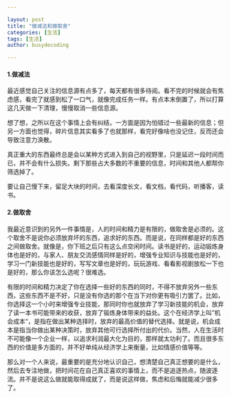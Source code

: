 ```yaml
---

layout: post
title: "做减法和做取舍"
categories: [生活]
tags: [生活]
author: busydecoding

---
```


#### 1.做减法

最近感觉自己关注的信息源有点多了，每天都有很多待阅。看不完的时候就会有焦虑感，看完了就感到松了一口气，就像完成任务一样。有点本末倒置了，所以打算这几天做一下清理，慢慢取消一些信息源。

想了想，之所以在这个事情上会有纠结，一方面是因为怕错过一些最新的信息；但另一方面也觉得，碎片信息其实看多了也就那样，看完好像啥也没记住，反而还会导致注意力涣散。

真正重大的东西最终总是会以某种方式进入到自己的视野里，只是延迟一段时间而已，并不会有什么损失。剩下那些占大多数的不重要的信息，时间和其他人都帮你筛选掉了。

要让自己慢下来，留足大块的时间，去看深度长文，看文档，看代码，听播客，读书。

#### 2.做取舍

我最近意识到的另外一件事情是，人的时间和精力是有限的，做取舍是必须的。这个取舍不是说你必须放弃坏的东西，追求好的东西。而是说，在同样都是好的东西之间做取舍。就像是，你下班之后只有这么点空闲时间。读书是好的，运动锻炼身体也是好的，与家人、朋友交流感情同样是好的，增强专业知识与技能也是好的，学习一门新技能也是好的，写写文章也是好的，玩玩游戏、看看影视剧放松一下也是好的，那么你该怎么选呢？很难选。

有限的时间和精力决定了你在选择一些好的东西的同时，不得不放弃另外一些东西，这些东西不是不好，只是没有你选的那个在当下对你更有吸引力罢了。比如，你选择这一个小时来增强专业技能，那同时你也就放弃了学习新技能的机会，放弃了读一本书可能带来的收获，放弃了锻炼身体带来的益处。这个在经济学上叫”机会成本“，是指在做出某种选择时，放弃的最高价值的替代选择。就是说，机会成本是指当你做出某种决策时，放弃其他可行选择所付出的代价。当然，人在生活时不可能像一个企业一样，以追求利润最大化为目的，那样就太功利了。而且很多东西的价值是多方面的，并不好单纯从经济学上来衡量，比如情感价值等等。

那么对一个人来说，最重要的是充分地认识自己，想清楚自己真正想要的是什么，然后去专注地做，把时间花在自己真正喜欢的事情上，而不是追逐热点，随波逐流。并不是说这么做就能取得成就了，而是说这样做，焦虑和后悔就能减少很多了。